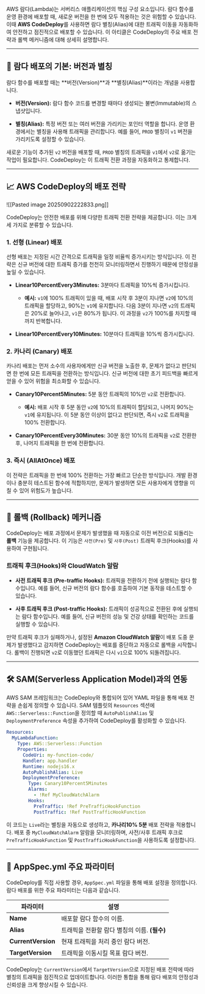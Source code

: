 
AWS 람다(Lambda)는 서버리스 애플리케이션의 핵심 구성 요소입니다. 람다 함수를 운영 환경에 배포할 때, 새로운 버전을 한 번에 모두 적용하는 것은 위험할 수 있습니다. 이때 **AWS CodeDeploy**를 사용하면 람다 별칭(Alias)에 대한 트래픽 이동을 자동화하여 안전하고 점진적으로 배포할 수 있습니다. 이 아티클은 CodeDeploy의 주요 배포 전략과 롤백 메커니즘에 대해 상세히 설명합니다.

---

## 🚀 람다 배포의 기본: 버전과 별칭

람다 함수를 배포할 때는 **버전(Version)**과 **별칭(Alias)**이라는 개념을 사용합니다.

- **버전(Version):** 람다 함수 코드를 변경할 때마다 생성되는 불변(Immutable)의 스냅샷입니다.
    
- **별칭(Alias):** 특정 버전 또는 여러 버전을 가리키는 포인터 역할을 합니다. 운영 환경에서는 별칭을 사용해 트래픽을 관리합니다. 예를 들어, `PROD` 별칭이 `v1` 버전을 가리키도록 설정할 수 있습니다.

새로운 기능이 추가된 `v2` 버전을 배포할 때, `PROD` 별칭의 트래픽을 `v1`에서 `v2`로 옮기는 작업이 필요합니다. CodeDeploy는 이 트래픽 전환 과정을 자동화하고 통제합니다.

---

## 📈 AWS CodeDeploy의 배포 전략

![[Pasted image 20250902222833.png]]

CodeDeploy는 안전한 배포를 위해 다양한 트래픽 전환 전략을 제공합니다. 이는 크게 세 가지로 분류할 수 있습니다.

### 1. **선형 (Linear) 배포**

선형 배포는 지정된 시간 간격으로 트래픽을 일정 비율씩 증가시키는 방식입니다. 이 전략은 신규 버전에 대한 트래픽 증가를 천천히 모니터링하면서 진행하기 때문에 안정성을 높일 수 있습니다.

- **Linear10PercentEvery3Minutes:** 3분마다 트래픽을 10%씩 증가시킵니다.
    
    - **예시:** `v1`에 100% 트래픽이 있을 때, 배포 시작 후 3분이 지나면 `v2`에 10%의 트래픽을 할당하고, 90%는 `v1`에 유지합니다. 다음 3분이 지나면 `v2`의 트래픽은 20%로 늘어나고, `v1`은 80%가 됩니다. 이 과정을 `v2`가 100%를 차지할 때까지 반복합니다.
        
- **Linear10PercentEvery10Minutes:** 10분마다 트래픽을 10%씩 증가시킵니다.
    

### 2. **카나리 (Canary) 배포**

카나리 배포는 먼저 소수의 사용자에게만 신규 버전을 노출한 후, 문제가 없다고 판단되면 한 번에 모든 트래픽을 전환하는 방식입니다. 신규 버전에 대한 초기 피드백을 빠르게 얻을 수 있어 위험을 최소화할 수 있습니다.

- **Canary10Percent5Minutes:** 5분 동안 트래픽의 10%만 `v2`로 전환합니다.
    
    - **예시:** 배포 시작 후 5분 동안 `v2`에 10%의 트래픽이 할당되고, 나머지 90%는 `v1`에 유지됩니다. 이 5분 동안 이상이 없다고 판단되면, 즉시 `v2`로 트래픽을 100% 전환합니다.
        
- **Canary10PercentEvery30Minutes:** 30분 동안 10%의 트래픽을 `v2`로 전환한 후, 나머지 트래픽을 한 번에 전환합니다.

### 3. **즉시 (AllAtOnce) 배포**

이 전략은 트래픽을 한 번에 100% 전환하는 가장 빠르고 단순한 방식입니다. 개발 환경이나 충분히 테스트된 함수에 적합하지만, 문제가 발생하면 모든 사용자에게 영향을 미칠 수 있어 위험도가 높습니다.

---

## 🔄 롤백 (Rollback) 메커니즘

CodeDeploy는 배포 과정에서 문제가 발생했을 때 자동으로 이전 버전으로 되돌리는 **롤백** 기능을 제공합니다. 이 기능은 `사전(Pre)` 및 `사후(Post)` 트래픽 후크(Hooks)를 사용하여 구현됩니다.

### **트래픽 후크(Hooks)와 CloudWatch 알람**

- **사전 트래픽 후크 (Pre-traffic Hooks):** 트래픽을 전환하기 전에 실행되는 람다 함수입니다. 예를 들어, 신규 버전의 람다 함수를 호출하여 기본 동작을 테스트할 수 있습니다.
    
- **사후 트래픽 후크 (Post-traffic Hooks):** 트래픽이 성공적으로 전환된 후에 실행되는 람다 함수입니다. 예를 들어, 신규 버전의 성능 및 건강 상태를 확인하는 코드를 실행할 수 있습니다.
    

만약 트래픽 후크가 실패하거나, 설정된 **Amazon CloudWatch 알람**이 배포 도중 문제가 발생했다고 감지하면 CodeDeploy는 배포를 중단하고 자동으로 롤백을 시작합니다. 롤백이 진행되면 `v2`로 이동했던 트래픽은 다시 `v1`으로 100% 되돌려집니다.

---

## 🛠️ SAM(Serverless Application Model)과의 연동

AWS SAM 프레임워크는 CodeDeploy와 통합되어 있어 YAML 파일을 통해 배포 전략을 손쉽게 정의할 수 있습니다. SAM 템플릿의 `Resources` 섹션에 `AWS::Serverless::Function`을 정의할 때 `AutoPublishAlias` 및 `DeploymentPreference` 속성을 추가하여 CodeDeploy를 활성화할 수 있습니다.

```YAML
Resources:
  MyLambdaFunction:
    Type: AWS::Serverless::Function
    Properties:
      CodeUri: my-function-code/
      Handler: app.handler
      Runtime: nodejs16.x
      AutoPublishAlias: Live
      DeploymentPreference:
        Type: Canary10Percent5Minutes
        Alarms:
          - !Ref MyCloudWatchAlarm
        Hooks:
          PreTraffic: !Ref PreTrafficHookFunction
          PostTraffic: !Ref PostTrafficHookFunction
```

이 코드는 `Live`라는 별칭을 자동으로 생성하고, **카나리10% 5분** 배포 전략을 적용합니다. 배포 중 `MyCloudWatchAlarm` 알람을 모니터링하며, 사전/사후 트래픽 후크로 `PreTrafficHookFunction` 및 `PostTrafficHookFunction`을 사용하도록 설정합니다.

---

## 📝 AppSpec.yml 주요 파라미터

CodeDeploy를 직접 사용할 경우, `AppSpec.yml` 파일을 통해 배포 설정을 정의합니다. 람다 배포를 위한 주요 파라미터는 다음과 같습니다.

|파라미터|설명|
|---|---|
|**Name**|배포할 람다 함수의 이름.|
|**Alias**|트래픽을 전환할 람다 별칭의 이름. **(필수)**|
|**CurrentVersion**|현재 트래픽을 처리 중인 람다 버전.|
|**TargetVersion**|트래픽을 이동시킬 목표 람다 버전.|

CodeDeploy는 `CurrentVersion`에서 `TargetVersion`으로 지정된 배포 전략에 따라 별칭의 트래픽을 점진적으로 업데이트합니다. 이러한 통합을 통해 람다 배포의 안정성과 신뢰성을 크게 향상시킬 수 있습니다.